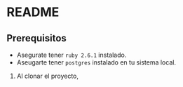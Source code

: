 # README

## Prerequisitos

* Asegurate tener `ruby 2.6.1` instalado.
* Aseugarte tener `postgres` instalado en tu sistema local.

1. Al clonar el proyecto,